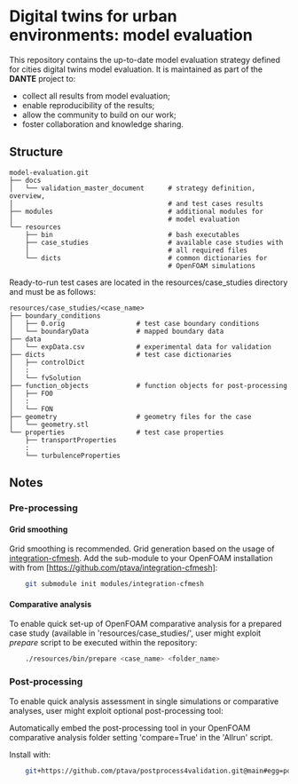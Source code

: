 # Digital twins for urban environments: model evaluation

This repository contains the up-to-date model evaluation strategy defined for cities digital twins model evaluation. It is maintained as part of the **DANTE** project to:
- collect all results from model evaluation;
- enable reproducibility of the results;
- allow the community to build on our work;
- foster collaboration and knowledge sharing.

## Structure
    model-evaluation.git
    ├── docs
    │   └── validation_master_document      # strategy definition, overview,
    │                                       # and test cases results
    ├── modules                             # additional modules for
    │                                       # model evaluation
    └── resources
        ├── bin                             # bash executables 
        ├── case_studies                    # available case studies with
        │                                   # all required files
        └── dicts                           # common dictionaries for
                                            # OpenFOAM simulations

 Ready-to-run test cases are located in the resources/case_studies directory
   and must be as follows:

    resources/case_studies/<case_name>
    ├── boundary_conditions
    │   ├── 0.orig                  # test case boundary conditions
    │   └── boundaryData            # mapped boundary data
    ├── data
    │   └── expData.csv             # experimental data for validation
    ├── dicts                       # test case dictionaries
    │   ├── controlDict
    │   :
    │   └── fvSolution
    ├── function_objects            # function objects for post-processing
    │   ├── FO0
    │   :
    │   └── FON
    ├── geometry                    # geometry files for the case
    │   └── geometry.stl
    └── properties                  # test case properties
        ├── transportProperties
        :
        └── turbulenceProperties

## Notes

### Pre-processing

#### Grid smoothing
Grid smoothing is recommended. Grid generation based on the usage of [integration-cfmesh](https://develop.openfoam.com/Community/integration-cfmesh). Add the sub-module to your OpenFOAM installation with from [https://github.com/ptava/integration-cfmesh]:

```bash
    git submodule init modules/integration-cfmesh
```

#### Comparative analysis
To enable quick set-up of OpenFOAM comparative analysis for a prepared case study (available in 'resources/case_studies/', user might exploit *prepare* script to be executed within the repository:

```bash
    ./resources/bin/prepare <case_name> <folder_name>
```


### Post-processing
To enable quick analysis assessment in single simulations or comparative analyses, user might exploit optional post-processing tool:

Automatically embed the post-processing tool in your OpenFOAM comparative analysis folder setting 'compare=True' in the 'Allrun' script.

Install with:

```bash
    git+https://github.com/ptava/postprocess4validation.git@main#egg=postprocess4validation
```

